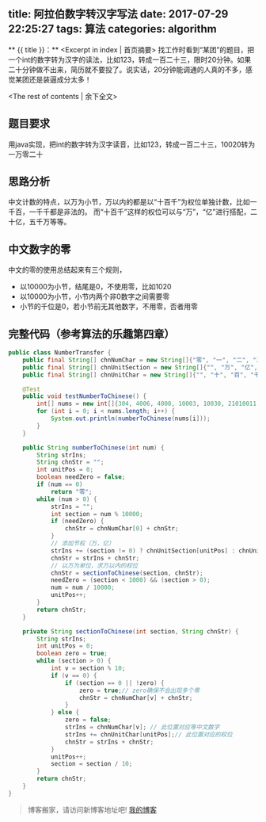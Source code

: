 title: 阿拉伯数字转汉字写法
date: 2017-07-29 22:25:27
tags: 算法
categories: algorithm
---
** {{ title }}：** <Excerpt in index | 首页摘要>
找工作时看到“某团”的题目，把一个int的数字转为汉字的读法，比如123，转成一百二十三，限时20分钟。如果二十分钟做不出来，简历就不要投了。说实话，20分钟能调通的人真的不多，感觉某团还是装逼成分太多！
<!-- more -->
<The rest of contents | 余下全文>
## 题目要求
用java实现，把int的数字转为汉字读音，比如123，转成一百二十三，10020转为一万零二十

## 思路分析
中文计数的特点，以万为小节，万以内的都是以“十百千”为权位单独计数，比如一千百，一千千都是非法的。
而“十百千”这样的权位可以与“万”，“亿”进行搭配，二十亿，五千万等等。

## 中文数字的零
中文的零的使用总结起来有三个规则，
* 以10000为小节，结尾是0，不使用零，比如1020
* 以10000为小节，小节内两个非0数字之间需要零
* 小节的千位是0，若小节前无其他数字，不用零，否者用零

## 完整代码（参考算法的乐趣第四章）

```java
public class NumberTransfer {
    public final String[] chnNumChar = new String[]{"零", "一", "二", "三", "四", "五", "六", "七", "八", "九"};
    public final String[] chnUnitSection = new String[]{"", "万", "亿", "万亿"};
    public final String[] chnUnitChar = new String[]{"", "十", "百", "千"};

    @Test
    public void testNumberToChinese() {
        int[] nums = new int[]{304, 4006, 4000, 10003, 10030, 21010011, 101101101};
        for (int i = 0; i < nums.length; i++) {
            System.out.println(numberToChinese(nums[i]));
        }
    }

    public String numberToChinese(int num) {
        String strIns;
        String chnStr = "";
        int unitPos = 0;
        boolean needZero = false;
        if (num == 0)
            return "零";
        while (num > 0) {
            strIns = "";
            int section = num % 10000;
            if (needZero) {
                chnStr = chnNumChar[0] + chnStr;
            }
            // 添加节权（万，亿）
            strIns += (section != 0) ? chnUnitSection[unitPos] : chnUnitSection[0];
            chnStr = strIns + chnStr;
            // 以万为单位，求万以内的权位
            chnStr = sectionToChinese(section, chnStr);
            needZero = (section < 1000) && (section > 0);
            num = num / 10000;
            unitPos++;
        }
        return chnStr;
    }

    private String sectionToChinese(int section, String chnStr) {
        String strIns;
        int unitPos = 0;
        boolean zero = true;
        while (section > 0) {
            int v = section % 10;
            if (v == 0) {
                if (section == 0 || !zero) {
                    zero = true;// zero确保不会出现多个零
                    chnStr = chnNumChar[v] + chnStr;
                }
            } else {
                zero = false;
                strIns = chnNumChar[v]; // 此位置对应等中文数字
                strIns += chnUnitChar[unitPos];// 此位置对应的权位
                chnStr = strIns + chnStr;
            }
            unitPos++;
            section = section / 10;
        }
        return chnStr;
    }
}
```




> 博客搬家，请访问新博客地址吧! [我的博客][1]

[1]: https://www.duduhuahua.cn
